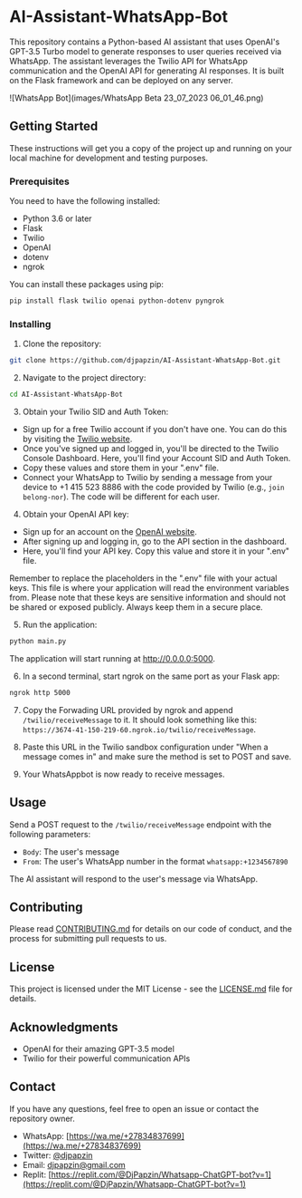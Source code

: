 # AI-Assistant-WhatsApp-Bot

This repository contains a Python-based AI assistant that uses OpenAI's GPT-3.5 Turbo model to generate responses to user queries received via WhatsApp. The assistant leverages the Twilio API for WhatsApp communication and the OpenAI API for generating AI responses. It is built on the Flask framework and can be deployed on any server.

![WhatsApp Bot](images/WhatsApp Beta 23_07_2023 06_01_46.png)

## Getting Started

These instructions will get you a copy of the project up and running on your local machine for development and testing purposes.

### Prerequisites

You need to have the following installed:
- Python 3.6 or later
- Flask
- Twilio
- OpenAI
- dotenv
- ngrok

You can install these packages using pip:
```bash
pip install flask twilio openai python-dotenv pyngrok
```

### Installing

1. Clone the repository:
```bash
git clone https://github.com/djpapzin/AI-Assistant-WhatsApp-Bot.git
```

2. Navigate to the project directory:
```bash
cd AI-Assistant-WhatsApp-Bot
```

3. Obtain your Twilio SID and Auth Token:
- Sign up for a free Twilio account if you don't have one. You can do this by visiting the [Twilio website](https://www.twilio.com/try-twilio).
- Once you've signed up and logged in, you'll be directed to the Twilio Console Dashboard. Here, you'll find your Account SID and Auth Token. 
- Copy these values and store them in your ".env" file.
- Connect your WhatsApp to Twilio by sending a message from your device to +1 415 523 8886 with the code provided by Twilio (e.g., `join belong-nor`). The code will be different for each user.

4. Obtain your OpenAI API key:
- Sign up for an account on the [OpenAI website](https://beta.openai.com/signup/).
- After signing up and logging in, go to the API section in the dashboard.
- Here, you'll find your API key. Copy this value and store it in your ".env" file.

Remember to replace the placeholders in the ".env" file with your actual keys. This file is where your application will read the environment variables from. Please note that these keys are sensitive information and should not be shared or exposed publicly. Always keep them in a secure place.

5. Run the application:
```bash
python main.py
```

The application will start running at http://0.0.0.0:5000.

6. In a second terminal, start ngrok on the same port as your Flask app:
```bash
ngrok http 5000
```

7. Copy the Forwading URL provided by ngrok and append `/twilio/receiveMessage` to it. It should look something like this: `https://3674-41-150-219-60.ngrok.io/twilio/receiveMessage`.

8. Paste this URL in the Twilio sandbox configuration under "When a message comes in" and make sure the method is set to POST and save.

9. Your WhatsAppbot is now ready to receive messages.

## Usage

Send a POST request to the `/twilio/receiveMessage` endpoint with the following parameters:

- `Body`: The user's message
- `From`: The user's WhatsApp number in the format `whatsapp:+1234567890`

The AI assistant will respond to the user's message via WhatsApp.

## Contributing

Please read [CONTRIBUTING.md](https://github.com/djpapzin/AI-Assistant-WhatsApp-Bot/blob/main/CONTRIBUTING.md) for details on our code of conduct, and the process for submitting pull requests to us.

## License

This project is licensed under the MIT License - see the [LICENSE.md](https://github.com/djpapzin/AI-Assistant-WhatsApp-Bot/blob/main/LICENSE.md) file for details.

## Acknowledgments

- OpenAI for their amazing GPT-3.5 model
- Twilio for their powerful communication APIs

## Contact

If you have any questions, feel free to open an issue or contact the repository owner.

- WhatsApp: [https://wa.me/+27834837699](https://wa.me/+27834837699)
- Twitter: [@djpapzin](https://twitter.com/djpapzin)
- Email: djpapzin@gmail.com
- Replit: [https://replit.com/@DjPapzin/Whatsapp-ChatGPT-bot?v=1](https://replit.com/@DjPapzin/Whatsapp-ChatGPT-bot?v=1)